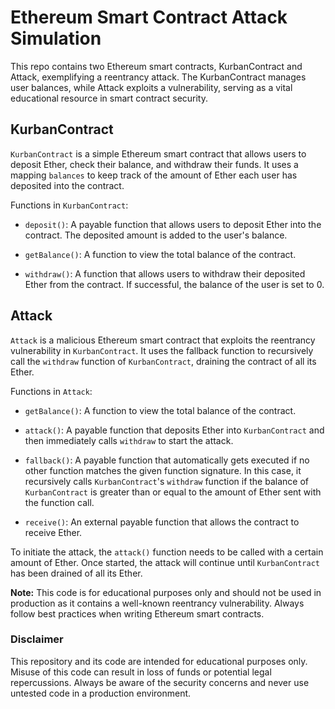 # Ethereum Smart Contract Attack Simulation

This repo contains two Ethereum smart contracts, KurbanContract and Attack, exemplifying a reentrancy attack. The KurbanContract manages user balances, while Attack exploits a vulnerability, serving as a vital educational resource in smart contract security.

## KurbanContract

`KurbanContract` is a simple Ethereum smart contract that allows users to deposit Ether, check their balance, and withdraw their funds. It uses a mapping `balances` to keep track of the amount of Ether each user has deposited into the contract.

Functions in `KurbanContract`:

- `deposit()`: A payable function that allows users to deposit Ether into the contract. The deposited amount is added to the user's balance.

- `getBalance()`: A function to view the total balance of the contract.

- `withdraw()`: A function that allows users to withdraw their deposited Ether from the contract. If successful, the balance of the user is set to 0.

## Attack

`Attack` is a malicious Ethereum smart contract that exploits the reentrancy vulnerability in `KurbanContract`. It uses the fallback function to recursively call the `withdraw` function of `KurbanContract`, draining the contract of all its Ether.

Functions in `Attack`:

- `getBalance()`: A function to view the total balance of the contract.

- `attack()`: A payable function that deposits Ether into `KurbanContract` and then immediately calls `withdraw` to start the attack.

- `fallback()`: A payable function that automatically gets executed if no other function matches the given function signature. In this case, it recursively calls `KurbanContract`'s `withdraw` function if the balance of `KurbanContract` is greater than or equal to the amount of Ether sent with the function call.

- `receive()`: An external payable function that allows the contract to receive Ether.

To initiate the attack, the `attack()` function needs to be called with a certain amount of Ether. Once started, the attack will continue until `KurbanContract` has been drained of all its Ether.

**Note:** This code is for educational purposes only and should not be used in production as it contains a well-known reentrancy vulnerability. Always follow best practices when writing Ethereum smart contracts. 

### Disclaimer

This repository and its code are intended for educational purposes only. Misuse of this code can result in loss of funds or potential legal repercussions. Always be aware of the security concerns and never use untested code in a production environment.

